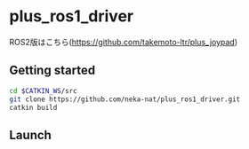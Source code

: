 # plus_ros1_driver

ROS2版はこちら(https://github.com/takemoto-ltr/plus_joypad)

## Getting started

```sh
cd $CATKIN_WS/src
git clone https://github.com/neka-nat/plus_ros1_driver.git
catkin build
```

## Launch

```sh

```
